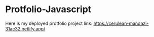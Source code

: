 # Protfolio-Javascript
Here is my deployed protfolio project link:
https://cerulean-mandazi-31ae32.netlify.app/
